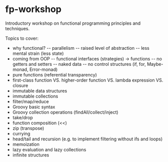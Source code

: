 fp-workshop
===========

Introductory workshop on functional programming principles and techniques.

Topics to cover:
- why functional?
-- parallelism
-- raised level of abstraction
-- less mental strain (less state)
- coming from OOP
-- functional interfaces (strategies) -> functions
-- no getters and setters
-- naked data
-- no control structures (if, for, Maybe-monad, Error-monad)
- pure functions (referential transparency)
- first-class function VS. higher-order function VS. lambda expression VS. closure
- immutable data structures
- immutable collections
- filter/map/reduce
- Groovy basic syntax
- Groovy collection operations (findAll/collect/inject)
- take/drop
- function composition (<<)
- zip (transpose)
- currying
- head/tail and recursion (e.g. to implement filtering without ifs and loops)
- memoization
- lazy evaluation and lazy collections
- infinite structures
